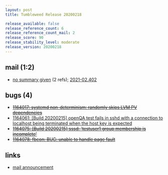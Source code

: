 ```yaml
---
layout: post
title: Tumbleweed Release 20200218

release_available: false
release_reference_count: 6
release_reference_count_mail: 2
release_score: 90
release_stability_level: moderate
release_version: 20200218
---
```


## mail (1:2)

- [no summary given](https://github.com/boombatower/tumbleweed-review/issues/10) (2 refs); [2021-02.402](https://github.com/boombatower/tumbleweed-review/issues/10)

## bugs (4)

<!--more-->

- ~~[1164017: systemd non-determinism: randomly skips LVM PV dependencies](https://bugzilla.opensuse.org/show_bug.cgi?id=1164017)~~
- [1164061: \[Build 20200215\] openQA test fails in sshd with a connection to localhost being terminated when the host key is expected](https://bugzilla.opensuse.org/show_bug.cgi?id=1164061)
- ~~[1164075: \[Build 20200215\] sssd: 'testuser1 group membership is incomplete'](https://bugzilla.opensuse.org/show_bug.cgi?id=1164075)~~
- ~~[1164078: fbcon: BUG: unable to handle page fault](https://bugzilla.opensuse.org/show_bug.cgi?id=1164078)~~



## links

- [mail announcement](https://github.com/boombatower/tumbleweed-review/issues/10)
